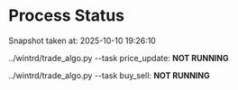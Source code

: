 # Process Status

Snapshot taken at: 2025-10-10 19:26:10

../wintrd/trade_algo.py --task price_update: **NOT RUNNING**

../wintrd/trade_algo.py --task buy_sell: **NOT RUNNING**

